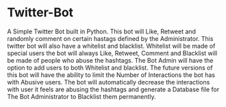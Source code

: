 # Twitter-Bot
A Simple Twitter Bot built in Python. This bot will Like, Retweet and randomly comment on certain hastags defined by the Administrator. This twitter bot will also have a whitelist and blacklist. Whitelist will be made of special users the bot will always Like, Retweet, Comment and Blacklist will be made of people who abuse the hashtags. The Bot Admin will have the option to add users to both Whitelist and blacklist.
The future versions of this bot will have the ability to limit the Number of Interactions the bot has with Abusive users. The bot will automatically decrease the interactions with user it feels are abusing the hashtags and generate a Database file for The Bot Administrator to Blacklist them permanently.